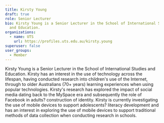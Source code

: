```yaml
---
title: Kirsty Young
draft: true
role: Senior Lecturer
bio: Kirsty Young is a Senior Lecturer in the School of International Studies
  and Education.
organizations:
  - name: UTS
    url: https://profiles.uts.edu.au/kirsty.young
superuser: false
user_groups:
  - Member
---
```

Kirsty Young is a Senior Lecturer in the School of International Studies and Education. Kirsty has an interest in the use of technology across the lifespan, having conducted research into children's use of the Internet, through to older Australians (70+ years) learning experiences when using popular technologies. Kirsty's research has explored the impact of social media dating back to the MySpace era and subsequently the role of Facebook in adults? construction of identity. Kirsty is currently investigating the use of mobile devices to support adolescents? literacy development and has an interest in exploring the use of mobile devices to support traditional methods of data collection when conducting research in schools.
